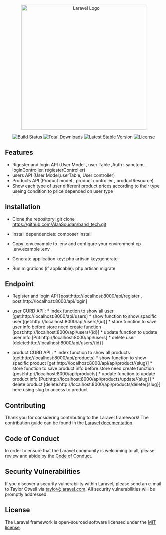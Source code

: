 <p align="center"><a href="https://laravel.com" target="_blank"><img src="https://raw.githubusercontent.com/laravel/art/master/logo-lockup/5%20SVG/2%20CMYK/1%20Full%20Color/laravel-logolockup-cmyk-red.svg" width="400" alt="Laravel Logo"></a></p>

<p align="center">
<a href="https://github.com/laravel/framework/actions"><img src="https://github.com/laravel/framework/workflows/tests/badge.svg" alt="Build Status"></a>
<a href="https://packagist.org/packages/laravel/framework"><img src="https://img.shields.io/packagist/dt/laravel/framework" alt="Total Downloads"></a>
<a href="https://packagist.org/packages/laravel/framework"><img src="https://img.shields.io/packagist/v/laravel/framework" alt="Latest Stable Version"></a>
<a href="https://packagist.org/packages/laravel/framework"><img src="https://img.shields.io/packagist/l/laravel/framework" alt="License"></a>
</p>
     
## Features
- Rigester and login API  (User Model , user Table ,Auth : sanctum, loginController, regiesterController)
- users API (User Model,userTable, User controller)
- Products API (Product model , product controller , productResource)
- Show each type of user different product prices according to their type useing condition to price depended  on user type
        
## installation 
- Clone the repository: git clone <https://github.com/AlaaSoudan/band_tech.git>
- Install dependencies: composer install
- Copy .env.example to .env and configure your environment  cp .env.example .env

- Generate application key: php artisan key:generate

- Run migrations (if applicable): php artisan migrate
 


## Endpoint
- Register and login API [post:http://localhost:8000/api/register ,
                        post:http://localhost:8000/api/login]

- user CURD API : * index function to show all user [get:http://localhost:8000/api/users]
                  * show function to show spacific user    [get:http://localhost:8000/api/users/{id}]
                  * store function to save user info before store need create function [post:http://localhost:8000/api/users/{id}]
                  * update function to update user info  [Put:http://localhost:8000/api/users]
                  * delete user [delete:http://localhost:8000/api/users/{id}]

- product CURD API : * index function to show all products [get:http://localhost:8000/api/products]
                    * show function to show spacific product [get:http://localhost:8000/api/api/product/{slug}]
                    * store function to save product info before store need create function [post:http://localhost:8000/api/products]
                    * update function to update product info  [Put:http://localhost:8000/api/products/update/{slug}]
                    * delete product [delete:http://localhost:8000/api/products/delete/{slug}]
here using slug to access to product


    

## Contributing

Thank you for considering contributing to the Laravel framework! The contribution guide can be found in the [Laravel documentation](https://laravel.com/docs/contributions).

## Code of Conduct

In order to ensure that the Laravel community is welcoming to all, please review and abide by the [Code of Conduct](https://laravel.com/docs/contributions#code-of-conduct).

## Security Vulnerabilities

If you discover a security vulnerability within Laravel, please send an e-mail to Taylor Otwell via [taylor@laravel.com](mailto:taylor@laravel.com). All security vulnerabilities will be promptly addressed.

## License

The Laravel framework is open-sourced software licensed under the [MIT license](https://opensource.org/licenses/MIT).
 